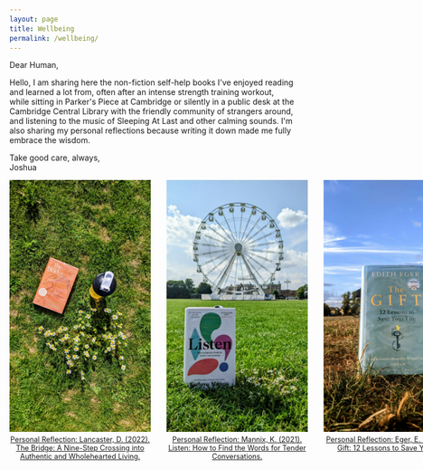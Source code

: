 ```yaml
---
layout: page
title: Wellbeing
permalink: /wellbeing/
---
```


Dear Human,

Hello, I am sharing here the non-fiction self-help books I've enjoyed reading and learned a lot from, often after an intense strength training workout, while sitting in Parker's Piece at Cambridge or silently in a public desk at the Cambridge Central Library with the friendly community of strangers around, and listening to the music of Sleeping At Last and other calming sounds. I'm also sharing my personal reflections because writing it down made me fully embrace the wisdom.

Take good care, always,  
Joshua

<div style="display: grid; grid-template-columns: repeat(3, 1fr); gap: 2em; justify-items: center;">

  <figure style="text-align: center; width: 250px; margin: 0;">
    <img src="/wellbeing/pics/1.jpg" alt="TheBridge" style="width: 100%; height: auto; display: block; margin: 0 auto;">
    <figcaption style="font-size: 0.9em; margin-top: 0.5em; word-wrap: break-word;">
      <a href="https://www.joshuadimasaka.com/wellbeing/TheBridge">
        Personal Reflection: Lancaster, D. (2022). The Bridge: A Nine-Step Crossing into Authentic and Wholehearted Living.
      </a>
    </figcaption>
  </figure>

  <figure style="text-align: center; width: 250px; margin: 0;">
    <img src="/wellbeing/pics/2.jpg" alt="Listen" style="width: 100%; height: auto; display: block; margin: 0 auto;">
    <figcaption style="font-size: 0.9em; margin-top: 0.5em; word-wrap: break-word;">
      <a href="https://www.joshuadimasaka.com/wellbeing/Listen">
        Personal Reflection: Mannix, K. (2021). Listen: How to Find the Words for Tender Conversations.
      </a>
    </figcaption>
  </figure>

  <figure style="text-align: center; width: 250px; margin: 0;">
    <img src="/wellbeing/pics/3.jpg" alt="Listen" style="width: 100%; height: auto; display: block; margin: 0 auto;">
    <figcaption style="font-size: 0.9em; margin-top: 0.5em; word-wrap: break-word;">
      <a href="https://www.joshuadimasaka.com/wellbeing/TheGift">
      Personal Reflection: Eger, E. (2020). The Gift: 12 Lessons to Save Your Life.
      </a>
    </figcaption>
  </figure>

</div>